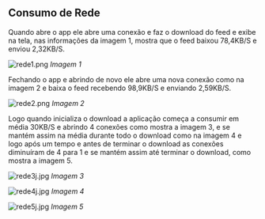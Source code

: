 ## Consumo de Rede

Quando abre o app ele abre uma conexão e faz o download do feed e exibe na tela, nas informações da imagem 1, mostra que o feed baixou 78,4KB/S e enviou 2,32KB/S.

![rede1.png](https://github.com/IsaacDouglas/exercicio-podcast/tree/master/imagens/rede1.png)
*Imagem 1*

Fechando o app e abrindo de novo ele abre uma nova conexão como na imagem 2 e baixa o feed recebendo 98,9KB/S e enviando 2,59KB/S.

![rede2.png](https://github.com/IsaacDouglas/exercicio-podcast/tree/master/imagens/rede2.png)
*Imagem 2*

Logo quando inicializa o download a aplicação começa a consumir em média 30KB/S e abrindo 4 conexões como mostra a imagem 3, e se mantém assim na média durante todo o download como na imagem 4 e logo após um tempo e antes de terminar o download as conexões diminuíram de 4 para 1 e se mantém assim até terminar o download, como mostra a imagem 5.

![rede3j.jpg](https://github.com/IsaacDouglas/exercicio-podcast/tree/master/imagens/rede3j.jpg)
*Imagem 3*

![rede4j.jpg](https://github.com/IsaacDouglas/exercicio-podcast/tree/master/imagens/rede4j.jpg)
*Imagem 4*

![rede5j.jpg](https://github.com/IsaacDouglas/exercicio-podcast/tree/master/imagens/rede5j.jpg)
*Imagem 5*
